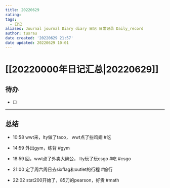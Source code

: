 ```yaml
---
title: 20220629
rating:
tags:
  - 日记
aliases: Journal journal Diary diary 日记 日常记录 Daily_record
author: tusrau
date created: '20220629 21:57'
date updated: 20220629 10:01
---
```


# [[20220000年日记汇总|20220629]]

## 待办

- [ ]

---

## 总结

- 10:58 wwt来，lty做了taco， wwt点了些鸡翅 #吃
- 14:59 外出gym，练背 #gym
- 18:59 回，wwt点了外卖大碗公， lty玩了玩csgo #吃 #csgo
- 21:00 定了周六周日去sixflag和outlet的行程 #旅行

- 22:02 stat200开始了，85刀的pearson，好贵 #math